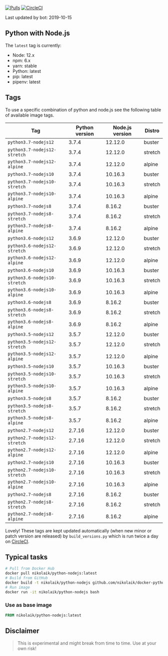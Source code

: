 [![Pulls](https://img.shields.io/docker/pulls/nikolaik/python-nodejs.svg?style=flat-square)](https://hub.docker.com/r/nikolaik/python-nodejs/)
[![CircleCI](https://img.shields.io/circleci/project/github/nikolaik/docker-python-nodejs.svg?style=flat-square)](https://circleci.com/gh/nikolaik/docker-python-nodejs)

Last updated by bot: 2019-10-15

## Python with Node.js
The `latest` tag is currently:

- Node: 12.x
- npm: 6.x
- yarn: stable
- Python: latest
- pip: latest
- pipenv: latest

## Tags
To use a specific combination of python and node.js see the following table of available image tags.

Tag | Python version | Node.js version | Distro
--- | --- | --- | ---
`python3.7-nodejs12` | 3.7.4 | 12.12.0 | buster
`python3.7-nodejs12-stretch` | 3.7.4 | 12.12.0 | stretch
`python3.7-nodejs12-alpine` | 3.7.4 | 12.12.0 | alpine
`python3.7-nodejs10` | 3.7.4 | 10.16.3 | buster
`python3.7-nodejs10-stretch` | 3.7.4 | 10.16.3 | stretch
`python3.7-nodejs10-alpine` | 3.7.4 | 10.16.3 | alpine
`python3.7-nodejs8` | 3.7.4 | 8.16.2 | buster
`python3.7-nodejs8-stretch` | 3.7.4 | 8.16.2 | stretch
`python3.7-nodejs8-alpine` | 3.7.4 | 8.16.2 | alpine
`python3.6-nodejs12` | 3.6.9 | 12.12.0 | buster
`python3.6-nodejs12-stretch` | 3.6.9 | 12.12.0 | stretch
`python3.6-nodejs12-alpine` | 3.6.9 | 12.12.0 | alpine
`python3.6-nodejs10` | 3.6.9 | 10.16.3 | buster
`python3.6-nodejs10-stretch` | 3.6.9 | 10.16.3 | stretch
`python3.6-nodejs10-alpine` | 3.6.9 | 10.16.3 | alpine
`python3.6-nodejs8` | 3.6.9 | 8.16.2 | buster
`python3.6-nodejs8-stretch` | 3.6.9 | 8.16.2 | stretch
`python3.6-nodejs8-alpine` | 3.6.9 | 8.16.2 | alpine
`python3.5-nodejs12` | 3.5.7 | 12.12.0 | buster
`python3.5-nodejs12-stretch` | 3.5.7 | 12.12.0 | stretch
`python3.5-nodejs12-alpine` | 3.5.7 | 12.12.0 | alpine
`python3.5-nodejs10` | 3.5.7 | 10.16.3 | buster
`python3.5-nodejs10-stretch` | 3.5.7 | 10.16.3 | stretch
`python3.5-nodejs10-alpine` | 3.5.7 | 10.16.3 | alpine
`python3.5-nodejs8` | 3.5.7 | 8.16.2 | buster
`python3.5-nodejs8-stretch` | 3.5.7 | 8.16.2 | stretch
`python3.5-nodejs8-alpine` | 3.5.7 | 8.16.2 | alpine
`python2.7-nodejs12` | 2.7.16 | 12.12.0 | buster
`python2.7-nodejs12-stretch` | 2.7.16 | 12.12.0 | stretch
`python2.7-nodejs12-alpine` | 2.7.16 | 12.12.0 | alpine
`python2.7-nodejs10` | 2.7.16 | 10.16.3 | buster
`python2.7-nodejs10-stretch` | 2.7.16 | 10.16.3 | stretch
`python2.7-nodejs10-alpine` | 2.7.16 | 10.16.3 | alpine
`python2.7-nodejs8` | 2.7.16 | 8.16.2 | buster
`python2.7-nodejs8-stretch` | 2.7.16 | 8.16.2 | stretch
`python2.7-nodejs8-alpine` | 2.7.16 | 8.16.2 | alpine

Lovely! These tags are kept updated automatically (when new minor or patch version are released) by `build_versions.py` which is run twice a day on [CircleCI](https://circleci.com/gh/nikolaik/docker-python-nodejs).

## Typical tasks
```bash
# Pull from Docker Hub
docker pull nikolaik/python-nodejs:latest
# Build from GitHub
docker build -t nikolaik/python-nodejs github.com/nikolaik/docker-python-nodejs
# Run image
docker run -it nikolaik/python-nodejs bash
```

### Use as base image
```Dockerfile
FROM nikolaik/python-nodejs:latest
```

## Disclaimer
> This is experimental and might break from time to time. Use at your own risk!
